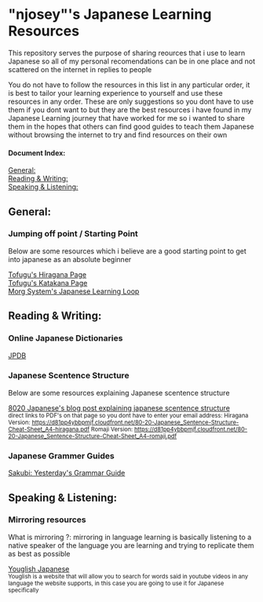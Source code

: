 # "njosey"'s Japanese Learning Resources
This repository serves the purpose of sharing reources that i use to learn Japanese so all of my personal recomendations can be in one place and not scattered on the internet in replies to people

You do not have to follow the resources in this list in any particular order, it is best to tailor your learning experience to yourself and use these resources in any order. These are only suggestions so you dont have to use them if you dont want to but they are the best resources i have found in my Japanese Learning journey that have worked for me so i wanted to share them in the hopes that others can find good guides to teach them Japanese without browsing the internet to try and find resources on their own


#### Document Index:
[General:](https://github.com/njosey/Japanese-Learning-Resources/blob/main/README.md#general)  
[Reading & Writing:](https://github.com/njosey/Japanese-Learning-Resources/blob/main/README.md#reading--writing)  
[Speaking & Listening:](https://github.com/njosey/Japanese-Learning-Resources/blob/main/README.md#speaking--listening)

## General:

### Jumping off point / Starting Point
Below are some resources which i believe are a good starting point to get into japanese as an absolute beginner

[Tofugu's Hiragana Page](https://www.tofugu.com/japanese/learn-hiragana/)  
[Tofugu's Katakana Page](https://www.tofugu.com/japanese/learn-katakana/)  
[Morg System's Japanese Learning Loop](https://morg.systems/58465ab9)

## Reading & Writing:

### Online Japanese Dictionaries
[JPDB](https://jpdb.io/)


### Japanese Scentence Structure
Below are some resources explaining Japanese scentence structure

[8020 Japanese's blog post explaining japanese scentence structure](https://8020japanese.com/japanese-sentence-structure/)  
<sup>direct links to PDF's on that page so you dont have to enter your email address: Hiragana Version: https://d81pp4ybbpmjf.cloudfront.net/80-20-Japanese_Sentence-Structure-Cheat-Sheet_A4-hiragana.pdf Romaji Version: https://d81pp4ybbpmjf.cloudfront.net/80-20-Japanese_Sentence-Structure-Cheat-Sheet_A4-romaji.pdf</sup>

### Japanese Grammer Guides
[Sakubi: Yesterday's Grammar Guide](https://sakubi.neocities.org/)

## Speaking & Listening:

### Mirroring resources

What is mirroring ?: mirroring in language learning is basically listening to a native speaker of the language you are learning and trying to replicate them as best as possible  

[Youglish Japanese](https://youglish.com/japanese)  
<sup>Youglish is a website that will allow you to search for words said in youtube videos in any language the website supports, in this case you are going to use it for Japanese specifically</sup>
